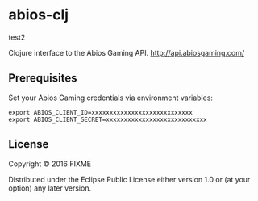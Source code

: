 # abios-clj

test2

Clojure interface to the Abios Gaming API.
http://api.abiosgaming.com/

## Prerequisites

Set your Abios Gaming credentials via environment variables:

```
export ABIOS_CLIENT_ID=xxxxxxxxxxxxxxxxxxxxxxxxxxxx
export ABIOS_CLIENT_SECRET=xxxxxxxxxxxxxxxxxxxxxxxxxxxx

```

## License

Copyright © 2016 FIXME

Distributed under the Eclipse Public License either version 1.0 or (at
your option) any later version.
